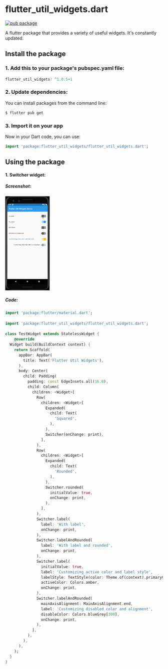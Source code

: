 <!-- Language: [English](README.md) | [Português](translation/pt-BR/README.md) -->

# flutter_util_widgets.dart
<a href="https://pub.dev/packages/flutter_util_widgets" rel="nofollow" target="_blank"><img src="https://img.shields.io/badge/pub-v1.0.5%2B1-blue" alt="pub package" data-canonical-src="https://img.shields.io/badge/pub-v1.0.5%2B1-blue" style="max-width:100%;"></a>

A flutter package that provides a variety of useful widgets. It&#x27;s constantly updated.

## Install the package

### 1. Add this to your package's pubspec.yaml file:
```dart
flutter_util_widgets: ^1.0.5+1
```
### 2. Update dependencies:
You can install packages from the command line:
```sh
$ flutter pub get
```

### 3. Import it on your app
Now in your Dart code, you can use:
```dart
import 'package:flutter_util_widgets/flutter_util_widgets.dart';
```

## Using the package

#### 1. Switcher widget:
##### Screenshot:
<img src="https://github.com/luizjacomn/flutter_util_widgets/raw/master/screenshots/switcher.gif" height="300em" />

##### Code:
```dart
import 'package:flutter/material.dart';

import 'package:flutter_util_widgets/flutter_util_widgets.dart';

class TestWidget extends StatelessWidget {
    @override
  Widget build(BuildContext context) {
    return Scaffold(
      appBar: AppBar(
        title: Text('Flutter Util Widgets'),
      ),
      body: Center(
        child: Padding(
          padding: const EdgeInsets.all(16.0),
          child: Column(
            children: <Widget>[
              Row(
                children: <Widget>[
                  Expanded(
                    child: Text(
                      'Squared',
                    ),
                  ),
                  Switcher(onChange: print),
                ],
              ),
              Row(
                children: <Widget>[
                  Expanded(
                    child: Text(
                      'Rounded',
                    ),
                  ),
                  Switcher.rounded(
                    initialValue: true,
                    onChange: print,
                  ),
                ],
              ),
              Switcher.label(
                label: 'With label',
                onChange: print,
              ),
              Switcher.labelAndRounded(
                label: 'With label and rounded',
                onChange: print,
              ),
              Switcher.label(
                initialValue: true,
                label: 'Customizing active color and label style',
                labelStyle: TextStyle(color: Theme.of(context).primaryColor),
                activeColor: Colors.amber,
                onChange: print,
              ),
              Switcher.labelAndRounded(
                mainAxisAlignment: MainAxisAlignment.end,
                label: 'Customizing disabled color and alignment',
                disableColor: Colors.blueGrey[300],
                onChange: print,
              ),
            ],
          ),
        ),
      ),
    );
  }
}
```
